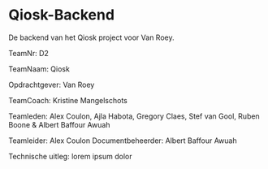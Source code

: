 # Qiosk-Backend

De backend van het Qiosk project voor Van Roey.

TeamNr: D2

TeamNaam: Qiosk

Opdrachtgever: Van Roey

TeamCoach: Kristine Mangelschots

Teamleden: Alex Coulon, Ajla Habota, Gregory Claes, Stef van Gool, Ruben Boone & Albert Baffour Awuah

Teamleider: Alex Coulon
Documentbeheerder: Albert Baffour Awuah


Technische uitleg:
lorem ipsum dolor
